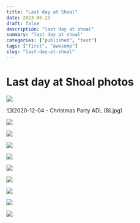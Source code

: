 ```yaml
---
title: "Last day at Shoal"
date: 2023-06-23
draft: false
description: "last day at shoal"
summary: "last day at shoal"
categories: ["published", "test"]
tags: ["first", "awesome"]
slug: "last-day-at-shoal"
---
```


# Last day at Shoal photos

![](Picture1.jpg)

![](2020-12-04 - Christmas Party ADL (8).jpg)

![](Picture1.jpg)

![](Picture1.jpg)

![](Picture1.jpg)

![](Picture1.jpg)

![](Picture1.jpg)

![](Picture1.jpg)

![](Picture1.jpg)

![](Picture1.jpg)

![](Picture1.jpg)

